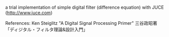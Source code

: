 a trial implementation of simple digital filter (difference equation) with JUCE (http://www.juce.com)

References: 
Ken Steiglitz "A Digital Signal Processing Primer"
三谷政昭著「ディジタル・フィルタ理論&設計入門」 
